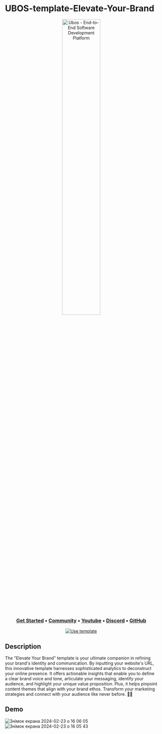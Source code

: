# UBOS-template-Elevate-Your-Brand

<p align="center">
  <img width="50%" align="center" alt="Ubos - End-to-End Software Development Platform" src="https://ubos.tech/wp-content/uploads/2023/03/cropped-Group-21015-1.png">
</p>

<h3 align="center">
  <b><a href="https://docs.ubos.tech/books/getting-started">Get Started</a></b>
  •
  <a href="https://community.ubos.tech/">Community</a>
  •
  <a href="https://www.youtube.com/@ubos_tech">Youtube</a>
  •
  <a href="https://discord.com/invite/dt59QaptH2">Discord</a>
  •
  <a href="https://github.com/UBOS-tech">GitHub</a>
  </h3>

<div align="center">
  
  [![Use template](https://ubos.tech/wp-content/uploads/2023/06/download-logo.png)](https://platform.ubos.tech/?templateId=65d8a8cf74f96b00109227d2)
  
</div>

## Description

The "Elevate Your Brand" template is your ultimate companion in refining your brand's identity and communication. By inputting your website's URL, this innovative template harnesses sophisticated analytics to deconstruct your online presence.
It offers actionable insights that enable you to define a clear brand voice and tone, articulate your messaging, identify your audience, and highlight your unique value proposition. Plus, it helps pinpoint content themes that align with your brand ethos. Transform your marketing strategies and connect with your audience like never before. 🌟🚀

## Demo
![Знімок екрана 2024-02-23 о 16 06 05](https://github.com/UBOS-tech/UBOS-template-Elevate-Your-Brand/assets/107791241/b925477d-79c2-4250-994b-aa6d8595befb)
![Знімок екрана 2024-02-23 о 16 05 43](https://github.com/UBOS-tech/UBOS-template-Elevate-Your-Brand/assets/107791241/924bb4e7-f09a-4d16-9015-b75aeb6b02ee)
